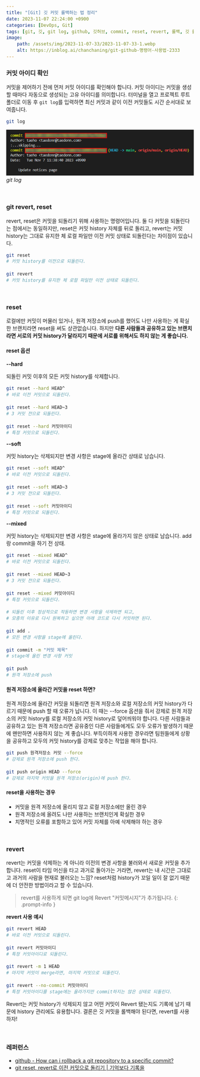 ```yaml
---
title: "[Git] 깃 커밋 롤백하는 법 정리"
date: 2023-11-07 22:24:00 +0900
categories: [DevOps, Git]
tags: [git, 깃, git log, github, 깃허브, commit, reset, revert, 롤백, 깃 롤백]
image:
    path: /assets/img/2023-11-07-33/2023-11-07-33-1.webp
    alt: https://inblog.ai/chanchaning/git-github-명령어-사용법-2333
---
```


### 커밋 아이디 확인

커밋을 제어하기 전에 먼저 커밋 아이디를 확인해야 합니다. 커밋 아이디는 커밋을 생성할 때마다 자동으로 생성되는 고유 아이디를 의미합니다. 터미널을 열고 프로젝트 루트 폴더로 이동 후 `git log`를 입력하면 최신 커밋과 같이 이전 커밋들도 시간 순서대로 보여줍니다.

```bash
git log
```

![git log](/assets/img/2023-11-07-33/2023-11-07-33-2.png)
_git log_

&nbsp;

### git revert, reset

revert, reset은 커밋을 되돌리기 위해 사용하는 명령어입니다. 둘 다 커밋을 되돌린다는 점에서는 동일하지만, reset은 커밋 history 자체를 뒤로 돌리고, revert는 커밋 history는 그대로 유지한 체 로컬 파일만 이전 커밋 상태로 되돌린다는 차이점이 있습니다.

```bash
git reset
# 커밋 history를 이전으로 되돌린다.

git revert
# 커밋 history를 유지한 체 로컬 파일만 이전 상태로 되돌린다.
```

&nbsp;

### reset

로컬에만 커밋이 머물러 있거나, 원격 저장소에 push를 했어도 나만 사용하는 게 확실한 브랜치라면 reset을 써도 상관없습니다. 하지만 **다른 사람들과 공유하고 있는 브랜치라면 서로의 커밋 history가 달라지기 때문에 서로를 위해서도 하지 않는 게 좋습니다.**

#### reset 옵션

**--hard**

되돌린 커밋 이후의 모든 커밋 history를 삭제합니다.

```bash
git reset --hard HEAD^
# 바로 이전 커밋으로 되돌린다.

git reset --hard HEAD~3
# 3 커밋 전으로 되돌린다.

git reset --hard 커밋아이디
# 특정 커밋으로 되돌린다.
```

**--soft**

커밋 history는 삭제되지만 변경 사항은 stage에 올라간 상태로 남습니다.

```bash
git reset --soft HEAD^
# 바로 이전 커밋으로 되돌린다.

git reset --soft HEAD~3
# 3 커밋 전으로 되돌린다.

git reset --soft 커밋아이디
# 특정 커밋으로 되돌린다.
```

**--mixed**

커밋 history는 삭제되지만 변경 사항은 stage에 올라가지 않은 상태로 남습니다. add랑 commit을 하기 전 상태.

```bash
git reset --mixed HEAD^
# 바로 이전 커밋으로 되돌린다.

git reset --mixed HEAD~3
# 3 커밋 전으로 되돌린다.

git reset --mixed 커밋아이디
# 특정 커밋으로 되돌린다.

# 되돌린 이후 정상적으로 작동하면 변경 사항을 삭제하면 되고,
# 모종의 이유로 다시 원복하고 싶으면 아래 코드로 다시 커밋하면 된다.

git add .
# 모든 변경 사항을 stage에 올린다.

git commit -m "커밋 제목"
# stage에 올린 변경 사항 커밋

git push
# 원격 저장소에 push
```

#### 원격 저장소에 올라간 커밋을 reset 하면?

원격 저장소에 올라간 커밋을 되돌리면 원격 저장소와 로컬 저장소의 커밋 history가 다르기 때문에 push 할 때 오류가 납니다. 이 때는 --force 옵션을 줘서 강제로 원격 저장소의 커밋 history를 로컬 저장소의 커밋 history로 덮어씌워야 합니다. 다른 사람들과 공유하고 있는 원격 저장소라면 공유중인 다른 사람들에게도 모두 오류가 발생하기 때문에 왠만하면 사용하지 않는 게 좋습니다. 부득이하게 사용한 경우라면 팀원들에게 상황을 공유하고 모두의 커밋 history를 강제로 맞추는 작업을 해야 합니다.

```bash
git push 원격저장소 커밋 --force
# 강제로 원격 저장소에 push 한다.

git push origin HEAD --force
# 강제로 마지막 커밋을 원격 저장소(origin)에 push 한다.
```

#### reset을 사용하는 경우

- 커밋을 원격 저장소에 올리지 않고 로컬 저장소에만 올린 경우
- 원격 저장소에 올려도 나만 사용하는 브랜치인게 확실한 경우
- 치명적인 오류를 포함하고 있어 커밋 자체를 아예 삭제해야 하는 경우

&nbsp;

### revert

revert는 커밋을 삭제하는 게 아니라 이전의 변경 사항을 불러와서 새로운 커밋을 추가합니다. reset이 타임 머신을 타고 과거로 돌아가는 거라면, revert는 내 시간은 그대로고 과거의 사람을 현재로 불러오는 느낌? reset처럼 history가 꼬일 일이 잘 없기 때문에 더 안전한 방법이라고 할 수 있습니다.

> revert를 사용하게 되면 git log에 Revert "커밋메시지"가 추가됩니다.
{: .prompt-info }

**revert 사용 예시**

```bash
git revert HEAD
# 바로 이전 커밋으로 되돌린다.

git revert 커밋아이디
# 특정 커밋아이디로 되돌린다.

git revert -m 1 HEAD
# 마지막 커밋이 merge라면, 마지막 커밋으로 되돌린다.

git revert --no-commit 커밋아이디
# 특정 커밋아이디를 stage에는 올라가지만 commit하지는 않은 상태로 되돌린다.
```

Revert는 커밋 history가 삭제되지 않고 어떤 커밋이 Revert 됐는지도 기록에 남기 때문에 history 관리에도 유용합니다. 결론은 깃 커밋을 롤백해야 된다면, revert를 사용하자!

&nbsp;

### 레퍼런스

- <a href="https://stackoverflow.com/questions/4372435/how-can-i-rollback-a-git-repository-to-a-specific-commit" target="_blank">github - How can i rollback a git repository to a specific commit?</a>
- <a href="https://kyounghwan01.github.io/blog/etc/git/git-reset-revert/#%E1%84%8B%E1%85%B5-%E1%84%8C%E1%85%A1%E1%86%A8%E1%84%8B%E1%85%A5%E1%86%B8%E1%84%8B%E1%85%B3%E1%86%AF-%E1%84%92%E1%85%A1%E1%84%82%E1%85%B3%E1%86%AB-%E1%84%8B%E1%85%B5%E1%84%8B%E1%85%B2" target="_blank">git reset, revert로 이전 커밋으로 돌리기 | 기억보다 기록을</a>